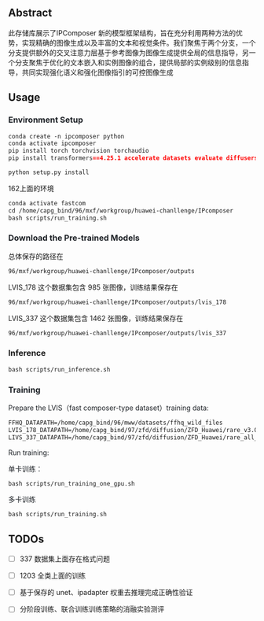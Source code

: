 ## Abstract
此存储库展示了IPComposer 新的模型框架结构，旨在充分利用两种方法的优势，实现精确的图像生成以及丰富的文本和视觉条件。我们聚焦于两个分支，一个分支提供额外的交叉注意力层基于参考图像为图像生成提供全局的信息指导，另一个分支聚焦于优化的文本嵌入和实例图像的组合，提供局部的实例级别的信息指导，共同实现强化语义和强化图像指引的可控图像生成

## Usage
### <font style="color:rgb(31, 35, 40);">Environment Setup</font>
```markdown
conda create -n ipcomposer python
conda activate ipcomposer
pip install torch torchvision torchaudio
pip install transformers==4.25.1 accelerate datasets evaluate diffusers==0.16.1 xformers triton scipy clip gradio facenet-pytorch

python setup.py install
```

162上面的环境

```markdown
conda activate fastcom
cd /home/capg_bind/96/mxf/workgroup/huawei-chanllenge/IPcomposer
bash scripts/run_training.sh
```

### <font style="color:rgb(31, 35, 40);">Download the Pre-trained Models</font>
总体保存的路径在

```markdown
96/mxf/workgroup/huawei-chanllenge/IPcomposer/outputs
```

LVIS_178 这个数据集包含 985 张图像，训练结果保存在

```markdown
96/mxf/workgroup/huawei-chanllenge/IPcomposer/outputs/lvis_178
```

LVIS_337 这个数据集包含 1462 张图像，训练结果保存在

```markdown
96/mxf/workgroup/huawei-chanllenge/IPcomposer/outputs/lvis_337
```

### Inference
```markdown
bash scripts/run_inference.sh
```

### <font style="color:rgb(31, 35, 40);">Training</font>
<font style="color:rgb(31, 35, 40);">Prepare the LVIS（fast composer-type dataset）training data:</font>

```markdown
FFHQ_DATAPATH=/home/capg_bind/96/mww/datasets/ffhq_wild_files
LVIS_178_DATAPATH=/home/capg_bind/97/zfd/diffusion/ZFD_Huawei/rare_v3.0
LIVS_337_DATAPATH=/home/capg_bind/97/zfd/diffusion/ZFD_Huawei/rare_all_v1.0
```

<font style="color:rgb(31, 35, 40);">Run training:</font>

<font style="color:rgb(31, 35, 40);">单卡训练：</font>

```markdown
bash scripts/run_training_one_gpu.sh
```

<font style="color:rgb(31, 35, 40);">多卡训练</font>

```markdown
bash scripts/run_training.sh
```

## TODOs
- [ ] 337 数据集上面存在格式问题
- [ ] 1203 全类上面的训练
- [ ] 基于保存的 unet、ipadapter 权重去推理完成正确性验证
- [ ] 分阶段训练、联合训练训练策略的消融实验测评

